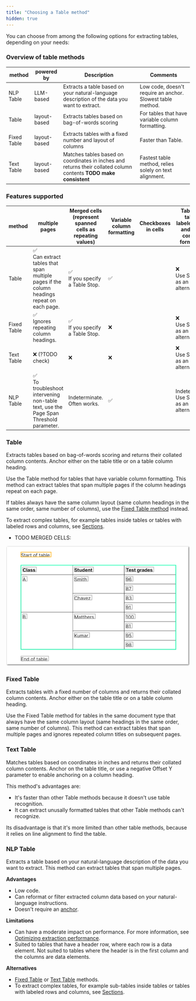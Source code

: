 ```yaml
---
title: "Choosing a Table method"
hidden: true
---
```


You can choose from among the following options for extracting tables, depending on your needs:

### Overview of table methods

| method      | powered by   | Description                                                  | Comments                                                   |
| ----------- | ------------ | ------------------------------------------------------------ | ---------------------------------------------------------- |
| NLP Table   | LLM-based    | Extracts a table based on your natural-language description of the data you want to extract. | Low code, doesn't require an anchor. Slowest table method. |
| Table       | layout-based | Extracts tables based on bag-of-words scoring                | For tables that have variable column formatting.           |
| Fixed Table | layout-based | Extracts tables with a fixed number and layout of columns    | Faster than Table.                                         |
| Text Table  | layout-based | Matches tables based on coordinates in inches and returns their collated column contents **TODO make consistent** | Fastest table method, relies solely on text alignment.     |

### Features supported

| method      | multiple pages                                               | Merged cells<br/>(represent spanned cells as repeating values) | Variable column formatting | Checkboxes in cells | Tables-in tables, labeled rows, and other complex formatting |
| ----------- | ------------------------------------------------------------ | ------------------------------------------------------------ | -------------------------- | ------------------- | ------------------------------------------------------------ |
| Table       | ✅<br/>Can extract tables that span multiple pages if the column headings repeat on each page. | ✅ <br />If you specify a Table Stop.                         | ✅                          |                     | ❌<br/>Use Sections as an alternative                         |
| Fixed Table | ✅<br />Ignores repeating column headings.                    | ✅<br /> If you specify a Table Stop.                         | ❌                          |                     | ❌<br/>Use Sections as an alternative                         |
| Text Table  | ❌ (?TODO check)                                              | ❌                                                            | ❌                          |                     | ❌<br/>Use Sections as an alternative                         |
| NLP Table   | ✅ <br />To troubleshoot intervening non-table text, use the Page Span Threshold parameter. | Indeterminate.<br/>Often works.                              | ✅                          |                     | Indeterminate.<br/>Use Sections as an alternative            |





### Table

Extracts tables based on bag-of-words scoring and returns their collated column contents. Anchor either on the table title or on a table column heading.

Use the Table method for tables that have variable column formatting. This method can extract tables that span multiple pages if the column headings repeat on each page.

If tables always have the same column layout (same column headings in the same order, same number of columns), use the [Fixed Table method](https://docs.sensible.so/docs/fixed-table) instead.

To extract complex tables, for example tables inside tables or tables with labeled rows and columns, see [Sections](https://docs.sensible.so/docs/sections#examples).

- TODO MERGED CELLS:



![Click to enlarge](https://raw.githubusercontent.com/sensible-hq/sensible-docs/main/readme-sync/assets/v0/images/final/table_merged_cells.png)



### Fixed Table

Extracts tables with a fixed number of columns and returns their collated column contents. Anchor either on the table title or on a table column heading.

Use the Fixed Table method for tables in the same document type that always have the same column layout (same headings in the same order, same number of columns). This method can extract tables that span multiple pages and ignores repeated column titles on subsequent pages.

### Text Table

Matches tables based on coordinates in inches and returns their collated column contents. Anchor on the table title, or use a negative Offset Y parameter to enable anchoring on a column heading.

This method's advantages are:

- It's faster than other Table methods because it doesn't use table recognition.
- It can extract unusally formatted tables that other Table methods can't recognize.

Its disadvantage is that it's more limited than other table methods, because it relies on line alignment to find the table. 

### NLP Table

Extracts a table based on your natural-language description of the data you want to extract. This method can extract tables that span multiple pages.

**Advantages**

- Low code.
- Can reformat or filter extracted column data based on your natural-language instructions.
- Doesn't require an [anchor](https://docs.sensible.so/docs/anchor).

**Limitations**

- Can have a moderate impact on performance. For more information, see [Optimizing extraction performance](https://docs.sensible.so/docs/performance).
- Suited to tables that have a header row, where each row is a data element. Not suited to tables where the header is in the first column and the columns are data elements.

**Alternatives**

- [Fixed Table](https://docs.sensible.so/docs/fixed-table) or [Text Table](https://docs.sensible.so/docs/text-table) methods.
- To extract complex tables, for example sub-tables inside tables or tables with labeled rows and columns, see [Sections](https://docs.sensible.so/docs/sections#examples).
